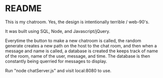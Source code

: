 README
======
This is my chatroom. Yes, the design is intentionally terrible / web-90's. 

It was built using SQL, Node, and Javascript/jQuery.

Everytime the button to make a new chatroom is called, the random generate creates a new path on the host 
to the chat room, and then when a message and name is called, a database is created the keeps track of
name of the room, name of the user, message, and time. The database is then constantly being querried for
messages to display. 

Run "node chatServer.js" and visit local:8080 to use. 


